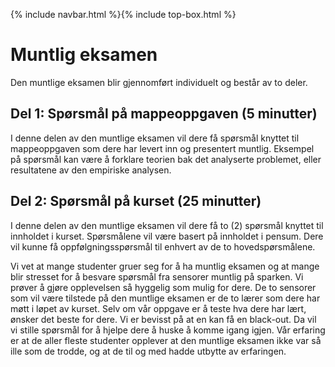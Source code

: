 {% include navbar.html %}{% include top-box.html %}
#  Muntlig eksamen
Den muntlige eksamen blir gjennomført individuelt og består av to deler.

## Del 1: Spørsmål på mappeoppgaven (5 minutter)
I denne delen av den muntlige eksamen vil dere få spørsmål knyttet til mappeoppgaven som dere har levert inn og presentert muntlig. Eksempel på spørsmål kan være å forklare teorien bak det analyserte problemet, eller resultatene av den empiriske analysen. 

## Del 2: Spørsmål på kurset (25 minutter)
I denne delen av den muntlige eksamen vil dere få to (2) spørsmål knyttet til innholdet i kurset. Spørsmålene vil være basert på innholdet i pensum. Dere vil kunne få oppfølgningsspørsmål til enhvert av de to hovedspørsmålene. 

Vi vet at mange studenter gruer seg for å ha muntlig eksamen og at mange blir stresset for å besvare spørsmål fra sensorer muntlig på sparken. Vi prøver å gjøre opplevelsen så hyggelig som mulig for dere. De to sensorer som vil være tilstede på den muntlige eksamen er de to lærer som dere har møtt i løpet av kurset. Selv om vår oppgave er å teste hva dere har lært, ønsker det beste for dere. Vi er bevisst på at en kan få en black-out. Da vil vi stille spørsmål for å hjelpe dere å huske å komme igang igjen. Vår erfaring er at de aller fleste studenter opplever at den muntlige eksamen ikke var så ille som de trodde, og at de til og med hadde utbytte av erfaringen. 



